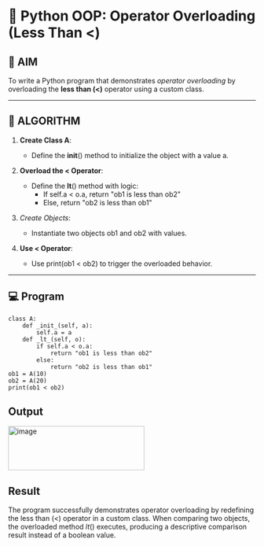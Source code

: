 # 🐍 Python OOP: Operator Overloading (Less Than <)

## 🎯 AIM

To write a Python program that demonstrates *operator overloading* by overloading the **less than (<)** operator using a custom class.

---

## 🧠 ALGORITHM

1. **Create Class A**:
   - Define the __init__() method to initialize the object with a value a.

2. **Overload the < Operator**:
   - Define the __lt__() method with logic:
     - If self.a < o.a, return "ob1 is less than ob2"
     - Else, return "ob2 is less than ob1"

3. *Create Objects*:
   - Instantiate two objects ob1 and ob2 with values.

4. **Use < Operator**:
   - Use print(ob1 < ob2) to trigger the overloaded behavior.

---

## 💻 Program
```
class A:
    def _init_(self, a):
        self.a = a
    def _lt_(self, o):
        if self.a < o.a:
            return "ob1 is less than ob2"
        else:
            return "ob2 is less than ob1"
ob1 = A(10)
ob2 = A(20)
print(ob1 < ob2)
```

## Output
<img width="277" height="90" alt="image" src="https://github.com/user-attachments/assets/177551bc-d580-48d7-972e-b612a4b99d88" />


## Result
The program successfully demonstrates operator overloading by redefining the less than (<) operator in a custom class.
When comparing two objects, the overloaded method _lt_() executes, producing a descriptive comparison result instead of a boolean value.
